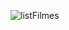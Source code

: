 ![listFilmes](https://github.com/SilaSantos/List_FilmesApp/assets/150076781/90c0302b-f8ca-42fc-9d78-298d3ee9f7f7)

